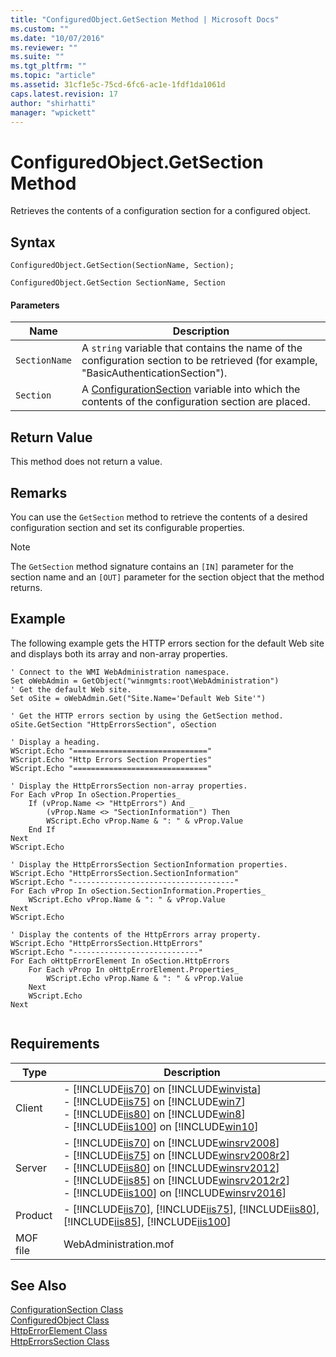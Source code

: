 ```yaml
---
title: "ConfiguredObject.GetSection Method | Microsoft Docs"
ms.custom: ""
ms.date: "10/07/2016"
ms.reviewer: ""
ms.suite: ""
ms.tgt_pltfrm: ""
ms.topic: "article"
ms.assetid: 31cf1e5c-75cd-6fc6-ac1e-1fdf1da1061d
caps.latest.revision: 17
author: "shirhatti"
manager: "wpickett"
---
```

# ConfiguredObject.GetSection Method
Retrieves the contents of a configuration section for a configured object.  
  
## Syntax  
  
```jscript#  
ConfiguredObject.GetSection(SectionName, Section);  
```  
  
```vbs  
ConfiguredObject.GetSection SectionName, Section  
```  
  
#### Parameters  
  
|Name|Description|  
|----------|-----------------|  
|`SectionName`|A `string` variable that contains the name of the configuration section to be retrieved (for example, "BasicAuthenticationSection").|  
|`Section`|A [ConfigurationSection](../wmi-provider/configurationsection-class.md) variable into which the contents of the configuration section are placed.|  
  
## Return Value  
 This method does not return a value.  
  
## Remarks  
 You can use the `GetSection` method to retrieve the contents of a desired configuration section and set its configurable properties.  
  
> [!NOTE]
>  The `GetSection` method signature contains an `[IN]` parameter for the section name and an `[OUT]` parameter for the section object that the method returns.  
  
## Example  
 The following example gets the HTTP errors section for the default Web site and displays both its array and non-array properties.  
  
```  
' Connect to the WMI WebAdministration namespace.  
Set oWebAdmin = GetObject("winmgmts:root\WebAdministration")  
' Get the default Web site.  
Set oSite = oWebAdmin.Get("Site.Name='Default Web Site'")  
  
' Get the HTTP errors section by using the GetSection method.  
oSite.GetSection "HttpErrorsSection", oSection  
  
' Display a heading.  
WScript.Echo "=============================="  
WScript.Echo "Http Errors Section Properties"  
WScript.Echo "=============================="  
  
' Display the HttpErrorsSection non-array properties.  
For Each vProp In oSection.Properties_  
    If (vProp.Name <> "HttpErrors") And _  
        (vProp.Name <> "SectionInformation") Then  
        WScript.Echo vProp.Name & ": " & vProp.Value  
    End If  
Next  
WScript.Echo   
  
' Display the HttpErrorsSection SectionInformation properties.  
WScript.Echo "HttpErrorsSection.SectionInformation"  
WScript.Echo "------------------------------------"  
For Each vProp In oSection.SectionInformation.Properties_  
    WScript.Echo vProp.Name & ": " & vProp.Value  
Next  
WScript.Echo  
  
' Display the contents of the HttpErrors array property.  
WScript.Echo "HttpErrorsSection.HttpErrors"  
WScript.Echo "----------------------------"  
For Each oHttpErrorElement In oSection.HttpErrors  
    For Each vProp In oHttpErrorElement.Properties_  
        WScript.Echo vProp.Name & ": " & vProp.Value  
    Next  
    WScript.Echo  
Next  
  
```  
  
## Requirements  
  
|Type|Description|  
|----------|-----------------|  
|Client|-   [!INCLUDE[iis70](../wmi-provider/includes/iis70-md.md)] on [!INCLUDE[winvista](../wmi-provider/includes/winvista-md.md)]<br />-   [!INCLUDE[iis75](../wmi-provider/includes/iis75-md.md)] on [!INCLUDE[win7](../wmi-provider/includes/win7-md.md)]<br />-   [!INCLUDE[iis80](../wmi-provider/includes/iis80-md.md)] on [!INCLUDE[win8](../wmi-provider/includes/win8-md.md)]<br />-   [!INCLUDE[iis100](../wmi-provider/includes/iis100-md.md)] on [!INCLUDE[win10](../wmi-provider/includes/win10-md.md)]|  
|Server|-   [!INCLUDE[iis70](../wmi-provider/includes/iis70-md.md)] on [!INCLUDE[winsrv2008](../wmi-provider/includes/winsrv2008-md.md)]<br />-   [!INCLUDE[iis75](../wmi-provider/includes/iis75-md.md)] on [!INCLUDE[winsrv2008r2](../wmi-provider/includes/winsrv2008r2-md.md)]<br />-   [!INCLUDE[iis80](../wmi-provider/includes/iis80-md.md)] on [!INCLUDE[winsrv2012](../wmi-provider/includes/winsrv2012-md.md)]<br />-   [!INCLUDE[iis85](../wmi-provider/includes/iis85-md.md)] on [!INCLUDE[winsrv2012r2](../wmi-provider/includes/winsrv2012r2-md.md)]<br />-   [!INCLUDE[iis100](../wmi-provider/includes/iis100-md.md)] on [!INCLUDE[winsrv2016](../wmi-provider/includes/winsrv2016-md.md)]|  
|Product|-   [!INCLUDE[iis70](../wmi-provider/includes/iis70-md.md)], [!INCLUDE[iis75](../wmi-provider/includes/iis75-md.md)], [!INCLUDE[iis80](../wmi-provider/includes/iis80-md.md)], [!INCLUDE[iis85](../wmi-provider/includes/iis85-md.md)], [!INCLUDE[iis100](../wmi-provider/includes/iis100-md.md)]|  
|MOF file|WebAdministration.mof|  
  
## See Also  
 [ConfigurationSection Class](../wmi-provider/configurationsection-class.md)   
 [ConfiguredObject Class](../wmi-provider/configuredobject-class.md)   
 [HttpErrorElement Class](../wmi-provider/httperrorelement-class.md)   
 [HttpErrorsSection Class](../wmi-provider/httperrorssection-class.md)